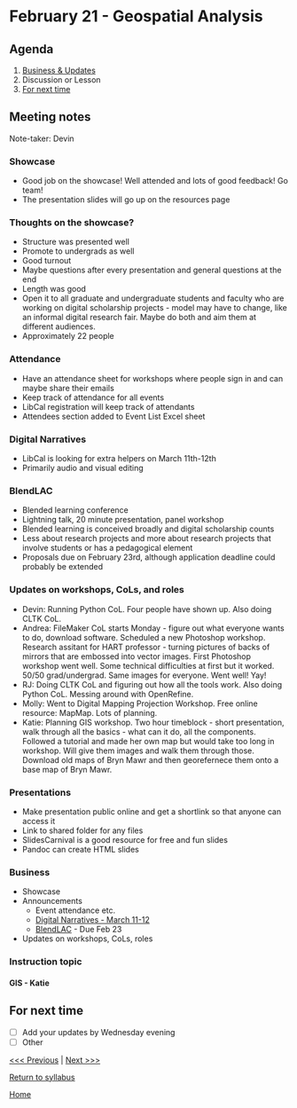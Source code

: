 # February 21 - Geospatial Analysis

## Agenda
1. [Business & Updates](#meeting-notes)
2. Discussion or Lesson
3. [For next time](#for-next-time)

## Meeting notes
Note-taker: Devin

### Showcase
- Good job on the showcase! Well attended and lots of good feedback! Go team!
- The presentation slides will go up on the resources page

### Thoughts on the showcase?
- Structure was presented well
- Promote to undergrads as well
- Good turnout
- Maybe questions after every presentation and general questions at the end
- Length was good
- Open it to all graduate and undergraduate students and faculty who are working on digital scholarship projects - model may have to change, like an informal digital research fair. Maybe do both  and aim them at different audiences.
- Approximately 22 people

### Attendance
- Have an attendance sheet for workshops where people sign in and can maybe share their emails
- Keep track of attendance for all events
- LibCal registration will keep track of attendants
- Attendees section added to Event List Excel sheet

### Digital Narratives
- LibCal is looking for extra helpers on March 11th-12th
- Primarily audio and visual editing

### BlendLAC
- Blended learning conference
- Lightning talk, 20 minute presentation, panel workshop
- Blended learning is conceived broadly and digital scholarship counts
- Less about research projects and more about research projects that involve students or has a pedagogical element
- Proposals due on February 23rd, although application deadline could probably be extended

### Updates on workshops, CoLs, and roles
- Devin: Running Python CoL. Four people have shown up. Also doing CLTK CoL.
- Andrea: FileMaker CoL starts Monday - figure out what everyone wants to do, download software. Scheduled a new Photoshop workshop. Research assitant for HART professor - turning pictures of backs of mirrors that are embossed into vector images. First Photoshop workshop went well. Some technical difficulties at first but it worked. 50/50 grad/undergrad. Same images for everyone. Went well! Yay!
- RJ: Doing CLTK CoL and figuring out how all the tools work. Also doing Python CoL. Messing around with OpenRefine.
- Molly: Went to Digital Mapping Projection Workshop. Free online resource: MapMap. Lots of planning.
- Katie: Planning GIS workshop. Two hour timeblock - short presentation, walk through all the basics - what can it do, all the components. Followed a tutorial and made her own map but would take too long in workshop. Will give them images and walk them through those. Download old maps of Bryn Mawr and then georefernece them onto a base map of Bryn Mawr.

### Presentations
- Make presentation public online and get a shortlink so that anyone can access it
- Link to shared folder for any files
- SlidesCarnival is a good resource for free and fun slides
- Pandoc can create HTML slides

 ### Business
- Showcase
- Announcements
  - Event attendance etc.
  - [Digital Narratives - March 11-12](https://brynmawr.libcal.com/event/5675333?hs=a)
  - [BlendLAC](https://www.brynmawr.edu/blendedlearning/) - Due Feb 23
- Updates on workshops, CoLs, roles


### Instruction topic

#### GIS - Katie

## For next time
- [ ] Add your updates by Wednesday evening
- [ ] Other

[<<< Previous](/sessions/02-06-minicomp.md) | [Next >>>](/sessions/03-20-remote.md)

[Return to syllabus](/syllabus.md)

[Home](/README.md)

